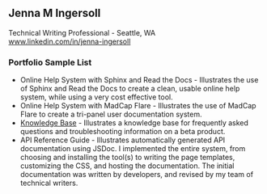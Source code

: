 ## Jenna M Ingersoll
Technical Writing Professional - Seattle, WA<br />
www.linkedin.com/in/jenna-ingersoll 

### Portfolio Sample List

* Online Help System with Sphinx and Read the Docs - Illustrates the use of Sphinx and Read the Docs to create a clean, usable online help system, while using a very cost effective tool. 
* Online Help System with MadCap Flare - Illustrates the use of MadCap Flare to create a tri-panel user documentation system.
* [Knowledge Base](kb/overview.md) - Illustrates a knowledge base for frequently asked questions and troubleshooting information on a beta product.
* API Reference Guide - Illustrates automatically generated API documentation using JSDoc. I implemented the entire system, from choosing and installing the tool(s) to writing the page templates, customizing the CSS, and hosting the documentation. The initial documentation was written by developers, and revised by my team of technical writers.
